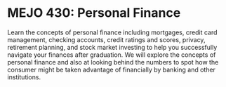 # MEJO 430: Personal Finance

Learn the concepts of personal finance including mortgages, credit card management, checking accounts, credit ratings and scores, privacy, retirement planning, and stock market investing to help you successfully navigate your finances after graduation. We will explore the concepts of personal finance and also at looking behind the numbers to spot how the consumer might be taken advantage of financially by banking and other institutions.